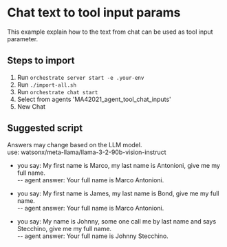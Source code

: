 # Chat text to tool input params
This example explain how to the text from chat can be used as tool input parameter.

## Steps to import
1. Run `orchestrate server start -e .your-env`
2. Run `./import-all.sh`
3. Run `orchestrate chat start`
4. Select from agents 'MA42021_agent_tool_chat_inputs'
5. New Chat

## Suggested script
Answers may change based on the LLM model.<br>
use: watsonx/meta-llama/llama-3-2-90b-vision-instruct

- you say: My first name is Marco, my last name is Antonioni, give me my full name.<br>
-- agent answer: Your full name is Marco Antonioni.

- you say: My first name is James, my last name is Bond, give me my full name.<br>
-- agent answer: Your full name is Marco Antonioni.

- you say: My name is Johnny, some one call me by last name and says Stecchino, give me my full name.<br>
-- agent answer: Your full name is Johnny Stecchino.
